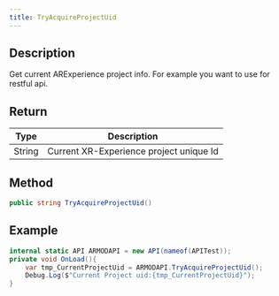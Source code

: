 ```yaml
---
title: TryAcquireProjectUid
---
```


## Description

Get current ARExperience project info. For example you want to use for restful api.

## Return

| Type                                          | Description                             |
| --------------------------------------------- | --------------------------------------- |
| <highlight color="#AE6221">String</highlight> | Current XR-Experience project unique Id |

## Method

```cs
public string TryAcquireProjectUid()
```

## Example

```cs
internal static API ARMODAPI = new API(nameof(APITest));
private void OnLoad(){
    var tmp_CurrentProjectUid = ARMODAPI.TryAcquireProjectUid();
    Debug.Log($"Current Project uid:{tmp_CurrentProjectUid}");
}
```
